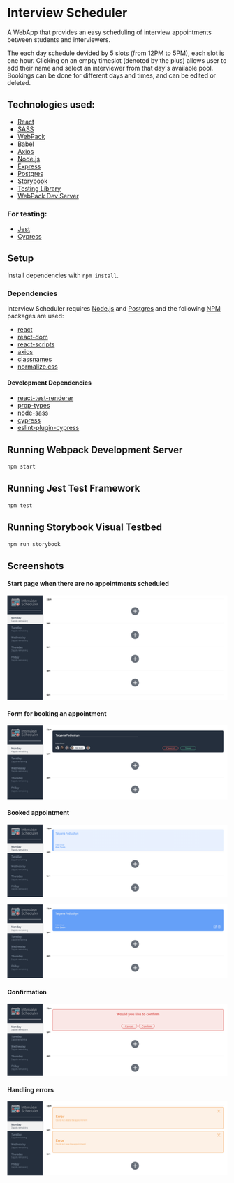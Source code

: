 # Interview Scheduler
A WebApp that provides an easy scheduling of interview appointments between students and interviewers. 

The each day schedule devided by 5 slots (from 12PM to 5PM), each slot is one hour. Clicking on an empty timeslot (denoted by the plus) allows user to add their name and select an interviewer from that day's available pool. Bookings can be done for different days and times, and can be edited or deleted.

## Technologies used:
 - [React](https://reactjs.org/) 
 - [SASS](https://sass-lang.com/) 
 - [WebPack](https://webpack.js.org/) 
 - [Babel](https://babeljs.io/) 
 - [Axios](https://www.npmjs.com/package/axios)
 - [Node.js](https://nodejs.org) 
 - [Express](https://expressjs.com) 
 - [Postgres](https://postgresql.org) 
 - [Storybook](https://storybook.js.org/) 
 - [Testing Library](https://testing-library.com/) 
 - [WebPack Dev Server](https://github.com/webpack/webpack-dev-server)

 ### For testing:
 
 - [Jest](https://jestjs.io/) 
 - [Cypress](https://www.cypress.io/)

## Setup

Install dependencies with `npm install`.

### **Dependencies**

Interview Scheduler requires [Node.js](https://nodejs.org) and [Postgres](https://www.postgresql.org/) and the following [NPM](https://www.npmjs.com/) packages are used:

- [react](https://www.npmjs.com/package/react)
- [react-dom](https://www.npmjs.com/package/react-dom)
- [react-scripts](https://www.npmjs.com/package/react-scripts)
- [axios](https://www.npmjs.com/package/axios)
- [classnames](https://www.npmjs.com/package/classnames)
- [normalize.css](https://www.npmjs.com/package/normalize.css)

#### **Development Dependencies**

- [react-test-renderer](https://www.npmjs.com/package/react-test-renderer)
- [prop-types](https://www.npmjs.com/package/prop-types)
- [node-sass](https://www.npmjs.com/package/node-sass)
- [cypress](https://www.npmjs.com/package/cypress)
- [eslint-plugin-cypress](https://www.npmjs.com/package/eslint-plugin-cypress)


## Running Webpack Development Server

```sh
npm start
```

## Running Jest Test Framework

```sh
npm test
```

## Running Storybook Visual Testbed

```sh
npm run storybook
```

## **Screenshots**

#### Start page when there are no appointments scheduled

!["Start page"](https://github.com/EvilDoll69/scheduler/blob/master/docs/Start%20page.png)

#### Form for booking an appointment

!["Form"](https://github.com/EvilDoll69/scheduler/blob/master/docs/Form%20for%20scheduling.png)

#### Booked appointment

!["Booked appointment"](https://github.com/EvilDoll69/scheduler/blob/master/docs/Booked%20appointment.png)

!["When hovering over an appointment, edit and delete buttons appear"](https://github.com/EvilDoll69/scheduler/blob/master/docs/Edit%20Delete%20.png)

#### Confirmation

!["A confirmation step appears before the delete action"](https://github.com/EvilDoll69/scheduler/blob/master/docs/Delete%20appointment.png)

#### Handling errors

!["Error alerts"](https://github.com/EvilDoll69/scheduler/blob/master/docs/Handling%20errors.png)


